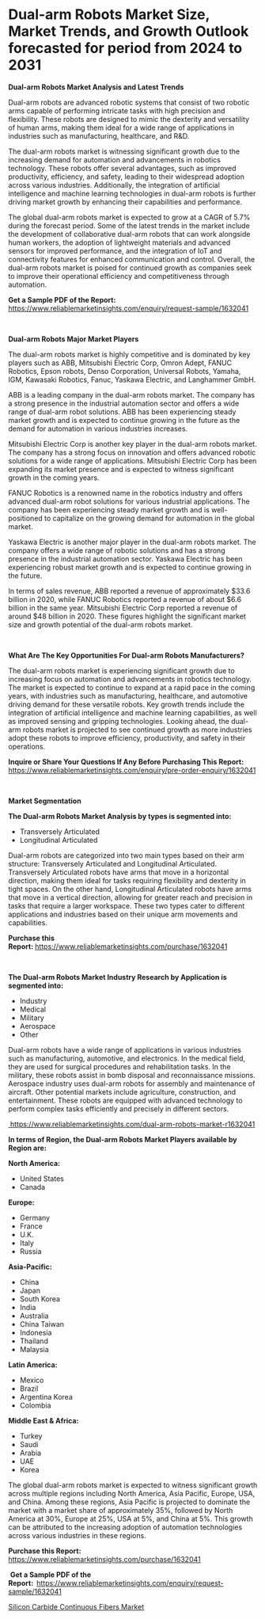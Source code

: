 <p><h1>Dual-arm Robots Market Size, Market Trends, and Growth Outlook forecasted for period from 2024 to 2031</h1></p><p><strong>Dual-arm Robots Market Analysis and Latest Trends</strong></p>
<p><p>Dual-arm robots are advanced robotic systems that consist of two robotic arms capable of performing intricate tasks with high precision and flexibility. These robots are designed to mimic the dexterity and versatility of human arms, making them ideal for a wide range of applications in industries such as manufacturing, healthcare, and R&D.</p><p>The dual-arm robots market is witnessing significant growth due to the increasing demand for automation and advancements in robotics technology. These robots offer several advantages, such as improved productivity, efficiency, and safety, leading to their widespread adoption across various industries. Additionally, the integration of artificial intelligence and machine learning technologies in dual-arm robots is further driving market growth by enhancing their capabilities and performance.</p><p>The global dual-arm robots market is expected to grow at a CAGR of 5.7% during the forecast period. Some of the latest trends in the market include the development of collaborative dual-arm robots that can work alongside human workers, the adoption of lightweight materials and advanced sensors for improved performance, and the integration of IoT and connectivity features for enhanced communication and control. Overall, the dual-arm robots market is poised for continued growth as companies seek to improve their operational efficiency and competitiveness through automation.</p></p>
<p><strong>Get a Sample PDF of the Report:&nbsp;</strong> <a href="https://www.reliablemarketinsights.com/enquiry/request-sample/1632041">https://www.reliablemarketinsights.com/enquiry/request-sample/1632041</a></p>
<p>&nbsp;</p>
<p><strong>Dual-arm Robots Major Market Players</strong></p>
<p><p>The dual-arm robots market is highly competitive and is dominated by key players such as ABB, Mitsubishi Electric Corp, Omron Adept, FANUC Robotics, Epson robots, Denso Corporation, Universal Robots, Yamaha, IGM, Kawasaki Robotics, Fanuc, Yaskawa Electric, and Langhammer GmbH. </p><p>ABB is a leading company in the dual-arm robots market. The company has a strong presence in the industrial automation sector and offers a wide range of dual-arm robot solutions. ABB has been experiencing steady market growth and is expected to continue growing in the future as the demand for automation in various industries increases.</p><p>Mitsubishi Electric Corp is another key player in the dual-arm robots market. The company has a strong focus on innovation and offers advanced robotic solutions for a wide range of applications. Mitsubishi Electric Corp has been expanding its market presence and is expected to witness significant growth in the coming years.</p><p>FANUC Robotics is a renowned name in the robotics industry and offers advanced dual-arm robot solutions for various industrial applications. The company has been experiencing steady market growth and is well-positioned to capitalize on the growing demand for automation in the global market.</p><p>Yaskawa Electric is another major player in the dual-arm robots market. The company offers a wide range of robotic solutions and has a strong presence in the industrial automation sector. Yaskawa Electric has been experiencing robust market growth and is expected to continue growing in the future.</p><p>In terms of sales revenue, ABB reported a revenue of approximately $33.6 billion in 2020, while FANUC Robotics reported a revenue of about $6.6 billion in the same year. Mitsubishi Electric Corp reported a revenue of around $48 billion in 2020. These figures highlight the significant market size and growth potential of the dual-arm robots market.</p></p>
<p>&nbsp;</p>
<p><strong>What Are The Key Opportunities For Dual-arm Robots Manufacturers?</strong></p>
<p><p>The dual-arm robots market is experiencing significant growth due to increasing focus on automation and advancements in robotics technology. The market is expected to continue to expand at a rapid pace in the coming years, with industries such as manufacturing, healthcare, and automotive driving demand for these versatile robots. Key growth trends include the integration of artificial intelligence and machine learning capabilities, as well as improved sensing and gripping technologies. Looking ahead, the dual-arm robots market is projected to see continued growth as more industries adopt these robots to improve efficiency, productivity, and safety in their operations.</p></p>
<p><strong>Inquire or Share Your Questions If Any Before Purchasing This Report:</strong> <a href="https://www.reliablemarketinsights.com/enquiry/pre-order-enquiry/1632041">https://www.reliablemarketinsights.com/enquiry/pre-order-enquiry/1632041</a></p>
<p>&nbsp;</p>
<p><strong>Market Segmentation</strong></p>
<p><strong>The Dual-arm Robots Market Analysis by types is segmented into:</strong></p>
<p><ul><li>Transversely Articulated</li><li>Longitudinal Articulated</li></ul></p>
<p><p>Dual-arm robots are categorized into two main types based on their arm structure: Transversely Articulated and Longitudinal Articulated. Transversely Articulated robots have arms that move in a horizontal direction, making them ideal for tasks requiring flexibility and dexterity in tight spaces. On the other hand, Longitudinal Articulated robots have arms that move in a vertical direction, allowing for greater reach and precision in tasks that require a larger workspace. These two types cater to different applications and industries based on their unique arm movements and capabilities.</p></p>
<p><strong>Purchase this Report:&nbsp;</strong><a href="https://www.reliablemarketinsights.com/purchase/1632041">https://www.reliablemarketinsights.com/purchase/1632041</a></p>
<p>&nbsp;</p>
<p><strong>The Dual-arm Robots Market Industry Research by Application is segmented into:</strong></p>
<p><ul><li>Industry</li><li>Medical</li><li>Military</li><li>Aerospace</li><li>Other</li></ul></p>
<p><p>Dual-arm robots have a wide range of applications in various industries such as manufacturing, automotive, and electronics. In the medical field, they are used for surgical procedures and rehabilitation tasks. In the military, these robots assist in bomb disposal and reconnaissance missions. Aerospace industry uses dual-arm robots for assembly and maintenance of aircraft. Other potential markets include agriculture, construction, and entertainment. These robots are equipped with advanced technology to perform complex tasks efficiently and precisely in different sectors.</p></p>
<p><a href="https://www.reliablemarketinsights.com/dual-arm-robots-market-r1632041">&nbsp;https://www.reliablemarketinsights.com/dual-arm-robots-market-r1632041</a></p>
<p><strong>In terms of Region, the Dual-arm Robots Market Players available by Region are:</strong></p>
<p>
    <p> <strong> North America: </strong>
        <ul>
            <li>United States</li>
            <li>Canada</li>
        </ul>
        </p> 
    <p> <strong> Europe: </strong>
        <ul>
            <li>Germany</li>
            <li>France</li>
            <li>U.K.</li>
            <li>Italy</li>
            <li>Russia</li>
        </ul>
        </p> 
    <p> <strong> Asia-Pacific: </strong>
        <ul>
            <li>China</li>
            <li>Japan</li>
            <li>South Korea</li>
            <li>India</li>
            <li>Australia</li>
            <li>China Taiwan</li>
            <li>Indonesia</li>
            <li>Thailand</li>
            <li>Malaysia</li>
        </ul>
        </p> 
    <p> <strong> Latin America: </strong>
        <ul>
            <li>Mexico</li>
            <li>Brazil</li>
            <li>Argentina Korea</li>
            <li>Colombia</li>
        </ul>
        </p> 
    <p> <strong> Middle East & Africa: </strong>
        <ul>
            <li>Turkey</li>
            <li>Saudi</li>
            <li>Arabia</li>
            <li>UAE</li>
            <li>Korea</li>
        </ul>
    </p>
    </p>
<p><p>The global dual-arm robots market is expected to witness significant growth across multiple regions including North America, Asia Pacific, Europe, USA, and China. Among these regions, Asia Pacific is projected to dominate the market with a market share of approximately 35%, followed by North America at 30%, Europe at 25%, USA at 5%, and China at 5%. This growth can be attributed to the increasing adoption of automation technologies across various industries in these regions.</p></p>
<p><strong>Purchase this Report: </strong><a href="https://www.reliablemarketinsights.com/purchase/1632041">https://www.reliablemarketinsights.com/purchase/1632041</a></p>
<p>&nbsp;<strong>Get a Sample PDF of the Report:&nbsp;&nbsp;</strong><a href="https://www.reliablemarketinsights.com/enquiry/request-sample/1632041">https://www.reliablemarketinsights.com/enquiry/request-sample/1632041</a></p>
<p><strong></strong></p>
<p><p><a href="https://github.com/jahid123ahm/Market-Research-Report-List-1/blob/main/silicon-carbide-continuous-fibers-market.md">Silicon Carbide Continuous Fibers Market</a></p></p>